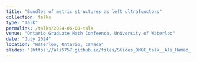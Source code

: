 ```yaml
---
title: "Bundles of metric structures as left ultrafunctors"
collection: talks
type: "Talk"
permalink: /talks/2024-06-08-talk
venue: "Ontario Graduate Math Confeence, University of Waterloo"
date: "July 2024"
location: "Waterloo, Ontario, Canada"
slides: "(https://ali5757.github.io/files/Slides_OMGC_talk__Ali_Hamad_.pdf)"
---
```

